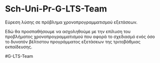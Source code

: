 # Sch-Uni-Pr-G-LTS-Team

Εύρεση λύσης σε πρόβλημα χρονοπρογραμματισμού εξετάσεων. 

Εδώ θα προσπαθήσουμε να ασχοληθούμε με την επίλυση του προβλήματος χρονοπρογραμματισμού που αφορά το σχεδιασμό ενός όσο το δυνατόν βέλτιστου προγράμματος εξετάσεων της τριτοβάθμιας εκπαίδευσης. 

#G-LTS-Team
